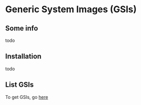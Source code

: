 # Generic System Images (GSIs)
## Some info
todo
## Installation
todo
## List GSIs
To get GSIs, go [here](https://github.com/phhusson/treble_experimentations/wiki/Generic-System-Image-%28GSI%29-list)
